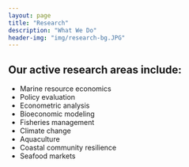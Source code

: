 ```yaml
---
layout: page
title: "Research"
description: "What We Do"
header-img: "img/research-bg.JPG"
---
```

## Our active research areas include:
* Marine resource economics
* Policy evaluation
* Econometric analysis
* Bioeconomic modeling
* Fisheries management
* Climate change
* Aquaculture
* Coastal community resilience
* Seafood markets
